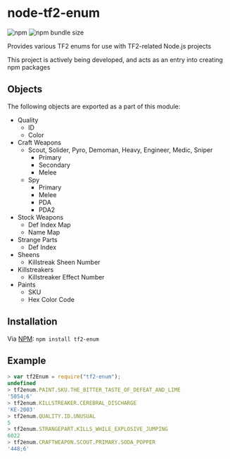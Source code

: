# node-tf2-enum

![npm](https://img.shields.io/npm/v/tf2-enum?style=flat-square)
![npm bundle size](https://img.shields.io/bundlephobia/min/tf2-enum?style=flat-square)

Provides various TF2 enums for use with TF2-related Node.js projects

This project is actively being developed, and acts as an entry into creating npm packages

## Objects

The following objects are exported as a part of this module:

- Quality
  - ID
  - Color
- Craft Weapons
  - Scout, Solider, Pyro, Demoman, Heavy, Engineer, Medic, Sniper
    - Primary
    - Secondary
    - Melee
  - Spy
    - Primary
    - Melee
    - PDA
    - PDA2
- Stock Weapons
  - Def Index Map
  - Name Map
- Strange Parts
  - Def Index
- Sheens
  - Killstreak Sheen Number
- Killstreakers
  - Killstreaker Effect Number
- Paints
  - SKU
  - Hex Color Code

## Installation

Via [NPM](https://www.npmjs.com/package/tf2-enum): `npm install tf2-enum`

## Example

```javascript
> var tf2Enum = require("tf2-enum");
undefined
> tf2enum.PAINT.SKU.THE_BITTER_TASTE_OF_DEFEAT_AND_LIME
'5054;6'
> tf2enum.KILLSTREAKER.CEREBRAL_DISCHARGE
'KE-2003'
> tf2enum.QUALITY.ID.UNUSUAL
5
> tf2enum.STRANGEPART.KILLS_WHILE_EXPLOSIVE_JUMPING
6022
> tf2enum.CRAFTWEAPON.SCOUT.PRIMARY.SODA_POPPER
'448;6'
```
